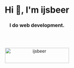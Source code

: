 <h1 align="center">Hi 👋, I'm ijsbeer</h1>
<h3 align="center">I do web development.</h3>

<br><br>

<p align="center"><a align="center" href="https://www.buymeacoffee.com/ijsbeer"> <img align="center" src="https://cdn.buymeacoffee.com/buttons/v2/default-yellow.png" height="50" width="210" alt="ijsbeer" /></a></p>
